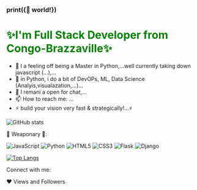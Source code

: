 ### print({👋 world!}) 

<h1 style='color:green;';>✨I'm Full Stack Developer from Congo-Brazzaville✨</h1>

- 🔭 I a feeling off being a Master in Python,...well currently taking down javascript (...),...
- 🌱 in Python, i do a bit of DevOPs, ML, Data Science (Analyis,visualazation,...)...<!--- 👯 I’m looking to collaborate on ... <!--- 🤔 I’m looking for help with ...-->
- 💬 I remani a open for chat,...
- 📫 How to reach me: ...
- ⚡ build your vision very fast & strategically!...⚡

![GitHub stats](https://github-readme-stats.vercel.app/api?username=jdevseer&show_icons=true&theme=merko)

🚀 Weaponary 👯:
<!-- [![Top Langs](https://github-readme-stats.vercel.app/api/top-langs/?username=anuraghazra&langs_count=8)](https://github.com/anuraghazra/github-readme-stats) -->
![JavaScript](https://img.shields.io/badge/javascript-%23323330.svg?style=for-the-badge&logo=javascript&logoColor=%23F7DF1E)
![Python](https://img.shields.io/badge/python-3670A0?style=for-the-badge&logo=python&logoColor=ffdd54)
![HTML5](https://img.shields.io/badge/html5-%23E34F26.svg?style=for-the-badge&logo=html5&logoColor=white)
![CSS3](https://img.shields.io/badge/css3-%231572B6.svg?style=for-the-badge&logo=css3&logoColor=white)
![Flask](https://img.shields.io/badge/flask-%23000.svg?style=for-the-badge&logo=flask&logoColor=white)
![Django](https://img.shields.io/badge/django-%23092E20.svg?style=for-the-badge&logo=django&logoColor=white)

[![Top Langs](https://github-readme-stats.vercel.app/api/top-langs/?username=jdevseer&layout=compact)](https://github.com/anuraghazra/github-readme-stats)

Connect with me:

❤ Views and Followers
